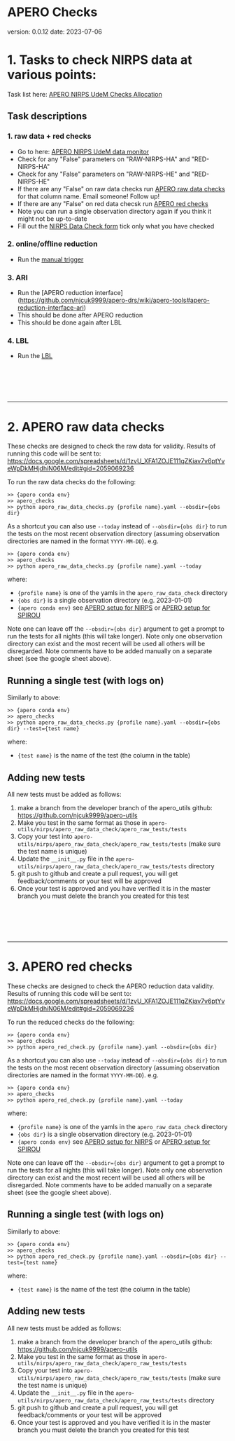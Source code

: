 # APERO Checks

version: 0.0.12
date: 2023-07-06



# 1. Tasks to check NIRPS data at various points:

Task list here: [APERO NIRPS UdeM Checks Allocation](https://docs.google.com/spreadsheets/d/1s116aabnMH0zJ5YbXrGBWIVP17lmYXl6tYzLteoSEAc/edit#gid=0)

## Task descriptions

### 1.  raw data + red checks

- Go to here: [APERO NIRPS UdeM data monitor](https://docs.google.com/spreadsheets/d/1zvU_XFA1ZOJE111qZKiav7v6ptYveWpDkMHjdhiN06M/edit#gid=2059069236)
- Check for any "False" parameters on "RAW-NIRPS-HA" and "RED-NIRPS-HA"
- Check for any "False" parameters on "RAW-NIRPS-HE" and "RED-NIRPS-HE"
- If there are any "False" on raw data checks run [APERO raw data checks](https://github.com/njcuk9999/apero-drs/wiki/apero-tools#apero-raw-data-checks) for that column name. Email someone! Follow up!
- If there are any "False" on red data checsk run [APERO red checks](https://github.com/njcuk9999/apero-drs/wiki/apero-tools#apero-red-checks)
- Note you can run a single observation directory again if you think it might not be up-to-date
- Fill out the [NIRPS Data Check form](https://docs.google.com/forms/d/e/1FAIpQLScSeonrbNdVO7E_mXCW-Wkv0TgsM4pFqWda1LFkXYxoytXlDg/viewform) tick only what you have checked


###  2. online/offline reduction

- Run the [manual trigger](https://github.com/njcuk9999/apero-drs/wiki/apero-tools#apero-manual-trigger)

### 3. ARI

- Run the [APERO reduction interface] (https://github.com/njcuk9999/apero-drs/wiki/apero-tools#apero-reduction-interface-ari)
- This should be done after APERO reduction
- This should be done again after LBL 

### 4. LBL

- Run the [LBL](https://github.com/njcuk9999/apero-drs/wiki/apero-tools#lbl)

<br/><br/>
<br/><br/>

***

# 2. APERO raw data checks

These checks are designed to check the raw data for validity.
Results of running this code will be sent to: https://docs.google.com/spreadsheets/d/1zvU_XFA1ZOJE111qZKiav7v6ptYveWpDkMHjdhiN06M/edit#gid=2059069236

To run the raw data checks do the following:

    >> {apero conda env}
    >> apero_checks
    >> python apero_raw_data_checks.py {profile name}.yaml --obsdir={obs dir}

As a shortcut you can also use `--today` instead of `--obsdir={obs dir}` to run the tests on the most recent observation directory (assuming observation directories are named in the format `YYYY-MM-DD`).
e.g.

    >> {apero conda env}
    >> apero_checks
    >> python apero_raw_data_checks.py {profile name}.yaml --today

where:

- `{profile name}` is one of the yamls in the `apero_raw_data_check` directory
- `{obs dir}` is a single observation directory (e.g. 2023-01-01)
- `{apero conda env}` see [APERO setup for NIRPS](https://github.com/njcuk9999/apero-drs/wiki/nirps-general#apero-setup) or [APERO setup for SPIROU](https://github.com/njcuk9999/apero-drs/wiki/spirou-general#apero-setup)

Note one can leave off the `--obsdir={obs dir}` argument to get a prompt to run the tests for all nights (this will take longer).
Note only one observation directory can exist and the most recent will be used all others will be disregarded.
Note comments have to be added manually on a separate sheet (see the google sheet above).

## Running a single test (with logs on)

Similarly to above:

    >> {apero conda env}
    >> apero_checks
    >> python apero_raw_data_checks.py {profile name}.yaml --obsdir={obs dir} --test={test name}

where:

- `{test name}` is the name of the test (the column in the table)


## Adding new tests

All new tests must be added as follows:

1. make a branch from the developer branch of the apero_utils github: https://github.com/njcuk9999/apero-utils
2. Make you test in the same format as those in `apero-utils/nirps/apero_raw_data_check/apero_raw_tests/tests`
3. Copy your test into  `apero-utils/nirps/apero_raw_data_check/apero_raw_tests/tests` (make sure the test name is unique)
4. Update the `__init__.py` file in the `apero-utils/nirps/apero_raw_data_check/apero_raw_tests/tests` directory
5. git push to github and create a pull request, you will get feedback/comments or your test will be approved
6. Once your test is approved and you have verified it is in the master branch you must delete the branch you created for this test



<br/><br/>
<br/><br/>

***


# 3. APERO red checks


These checks are designed to check the APERO reduction data validity.
Results of running this code will be sent to: https://docs.google.com/spreadsheets/d/1zvU_XFA1ZOJE111qZKiav7v6ptYveWpDkMHjdhiN06M/edit#gid=2059069236

To run the reduced checks do the following:

    >> {apero conda env}
    >> apero_checks
    >> python apero_red_check.py {profile name}.yaml --obsdir={obs dir}

As a shortcut you can also use `--today` instead of `--obsdir={obs dir}` to run the tests on the most recent observation directory (assuming observation directories are named in the format `YYYY-MM-DD`).
e.g.

    >> {apero conda env}
    >> apero_checks
    >> python apero_red_check.py {profile name}.yaml --today

where:

- `{profile name}` is one of the yamls in the `apero_raw_data_check` directory
- `{obs dir}` is a single observation directory (e.g. 2023-01-01)
- `{apero conda env}` see [APERO setup for NIRPS](https://github.com/njcuk9999/apero-drs/wiki/nirps-general#apero-setup) or [APERO setup for SPIROU](https://github.com/njcuk9999/apero-drs/wiki/spirou-general#apero-setup)

Note one can leave off the `--obsdir={obs dir}` argument to get a prompt to run the tests for all nights (this will take longer).
Note only one observation directory can exist and the most recent will be used all others will be disregarded.
Note comments have to be added manually on a separate sheet (see the google sheet above).

## Running a single test (with logs on)

Similarly to above:

    >> {apero conda env}
    >> apero_checks
    >> python apero_red_check.py {profile name}.yaml --obsdir={obs dir} --test={test name}

where:

- `{test name}` is the name of the test (the column in the table)


## Adding new tests

All new tests must be added as follows:

1. make a branch from the developer branch of the apero_utils github: https://github.com/njcuk9999/apero-utils
2. Make you test in the same format as those in `apero-utils/nirps/apero_raw_data_check/apero_raw_tests/tests`
3. Copy your test into  `apero-utils/nirps/apero_raw_data_check/apero_raw_tests/tests` (make sure the test name is unique)
4. Update the `__init__.py` file in the `apero-utils/nirps/apero_raw_data_check/apero_raw_tests/tests` directory
5. git push to github and create a pull request, you will get feedback/comments or your test will be approved
6. Once your test is approved and you have verified it is in the master branch you must delete the branch you created for this test
